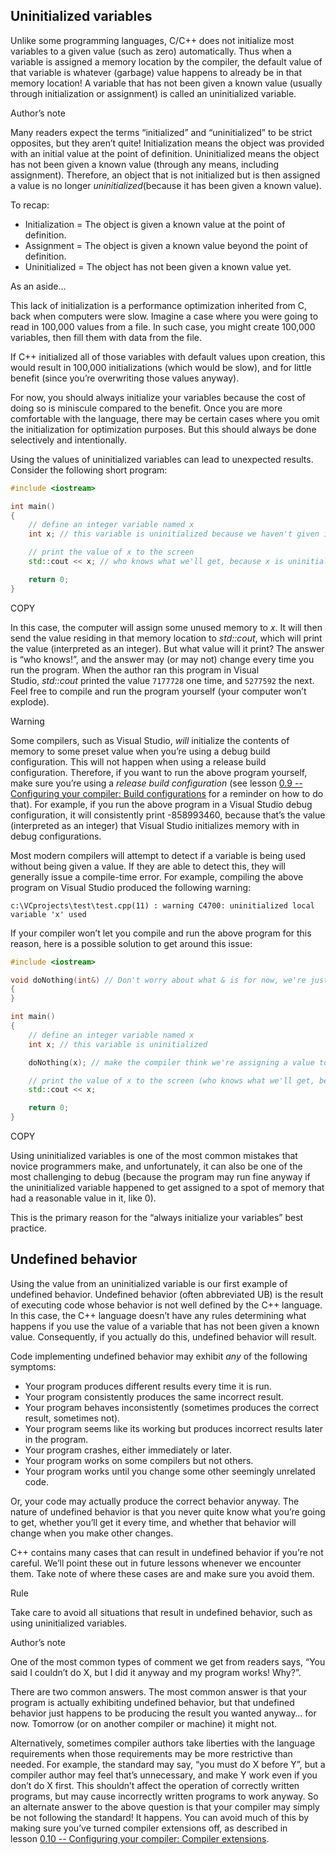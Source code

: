 ## Uninitialized variables

Unlike some programming languages, C/C++ does not initialize most variables to a given value (such as zero) automatically. Thus when a variable is assigned a memory location by the compiler, the default value of that variable is whatever (garbage) value happens to already be in that memory location! A variable that has not been given a known value (usually through initialization or assignment) is called an uninitialized variable.

Author’s note

Many readers expect the terms “initialized” and “uninitialized” to be strict opposites, but they aren’t quite! Initialization means the object was provided with an initial value at the point of definition. Uninitialized means the object has not been given a known value (through any means, including assignment). Therefore, an object that is not initialized but is then assigned a value is no longer _uninitialized_(because it has been given a known value).

To recap:

-   Initialization = The object is given a known value at the point of definition.
-   Assignment = The object is given a known value beyond the point of definition.
-   Uninitialized = The object has not been given a known value yet.

As an aside…

This lack of initialization is a performance optimization inherited from C, back when computers were slow. Imagine a case where you were going to read in 100,000 values from a file. In such case, you might create 100,000 variables, then fill them with data from the file.

If C++ initialized all of those variables with default values upon creation, this would result in 100,000 initializations (which would be slow), and for little benefit (since you’re overwriting those values anyway).

For now, you should always initialize your variables because the cost of doing so is miniscule compared to the benefit. Once you are more comfortable with the language, there may be certain cases where you omit the initialization for optimization purposes. But this should always be done selectively and intentionally.

Using the values of uninitialized variables can lead to unexpected results. Consider the following short program:

```cpp
#include <iostream>

int main()
{
    // define an integer variable named x
    int x; // this variable is uninitialized because we haven't given it a value

    // print the value of x to the screen
    std::cout << x; // who knows what we'll get, because x is uninitialized

    return 0;
}
```

COPY

In this case, the computer will assign some unused memory to _x_. It will then send the value residing in that memory location to _std::cout_, which will print the value (interpreted as an integer). But what value will it print? The answer is “who knows!”, and the answer may (or may not) change every time you run the program. When the author ran this program in Visual Studio, _std::cout_ printed the value `7177728` one time, and `5277592` the next. Feel free to compile and run the program yourself (your computer won’t explode).

Warning

Some compilers, such as Visual Studio, _will_ initialize the contents of memory to some preset value when you’re using a debug build configuration. This will not happen when using a release build configuration. Therefore, if you want to run the above program yourself, make sure you’re using a _release build configuration_ (see lesson [0.9 -- Configuring your compiler: Build configurations](https://www.learncpp.com/cpp-tutorial/configuring-your-compiler-build-configurations/) for a reminder on how to do that). For example, if you run the above program in a Visual Studio debug configuration, it will consistently print -858993460, because that’s the value (interpreted as an integer) that Visual Studio initializes memory with in debug configurations.

Most modern compilers will attempt to detect if a variable is being used without being given a value. If they are able to detect this, they will generally issue a compile-time error. For example, compiling the above program on Visual Studio produced the following warning:

`c:\VCprojects\test\test.cpp(11) : warning C4700: uninitialized local variable 'x' used`

If your compiler won’t let you compile and run the above program for this reason, here is a possible solution to get around this issue:

```cpp
#include <iostream>

void doNothing(int&) // Don't worry about what & is for now, we're just using it to trick the compiler into thinking variable x is used
{
}

int main()
{
    // define an integer variable named x
    int x; // this variable is uninitialized

    doNothing(x); // make the compiler think we're assigning a value to this variable

    // print the value of x to the screen (who knows what we'll get, because x is uninitialized)
    std::cout << x;

    return 0;
}
```

COPY

Using uninitialized variables is one of the most common mistakes that novice programmers make, and unfortunately, it can also be one of the most challenging to debug (because the program may run fine anyway if the uninitialized variable happened to get assigned to a spot of memory that had a reasonable value in it, like 0).

This is the primary reason for the “always initialize your variables” best practice.

## Undefined behavior

Using the value from an uninitialized variable is our first example of undefined behavior. Undefined behavior (often abbreviated UB) is the result of executing code whose behavior is not well defined by the C++ language. In this case, the C++ language doesn’t have any rules determining what happens if you use the value of a variable that has not been given a known value. Consequently, if you actually do this, undefined behavior will result.

Code implementing undefined behavior may exhibit _any_ of the following symptoms:

-   Your program produces different results every time it is run.
-   Your program consistently produces the same incorrect result.
-   Your program behaves inconsistently (sometimes produces the correct result, sometimes not).
-   Your program seems like its working but produces incorrect results later in the program.
-   Your program crashes, either immediately or later.
-   Your program works on some compilers but not others.
-   Your program works until you change some other seemingly unrelated code.

Or, your code may actually produce the correct behavior anyway. The nature of undefined behavior is that you never quite know what you’re going to get, whether you’ll get it every time, and whether that behavior will change when you make other changes.

C++ contains many cases that can result in undefined behavior if you’re not careful. We’ll point these out in future lessons whenever we encounter them. Take note of where these cases are and make sure you avoid them.

Rule

Take care to avoid all situations that result in undefined behavior, such as using uninitialized variables.

Author’s note

One of the most common types of comment we get from readers says, “You said I couldn’t do X, but I did it anyway and my program works! Why?”.

There are two common answers. The most common answer is that your program is actually exhibiting undefined behavior, but that undefined behavior just happens to be producing the result you wanted anyway… for now. Tomorrow (or on another compiler or machine) it might not.

Alternatively, sometimes compiler authors take liberties with the language requirements when those requirements may be more restrictive than needed. For example, the standard may say, “you must do X before Y”, but a compiler author may feel that’s unnecessary, and make Y work even if you don’t do X first. This shouldn’t affect the operation of correctly written programs, but may cause incorrectly written programs to work anyway. So an alternate answer to the above question is that your compiler may simply be not following the standard! It happens. You can avoid much of this by making sure you’ve turned compiler extensions off, as described in lesson [0.10 -- Configuring your compiler: Compiler extensions](https://www.learncpp.com/cpp-tutorial/configuring-your-compiler-compiler-extensions/).